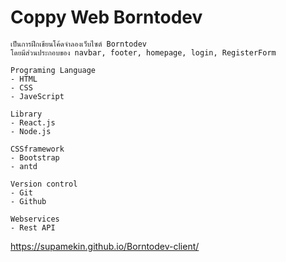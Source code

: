 # Coppy Web Borntodev
    เป็นการฝึกเขียนโค้ดจำลองเว็บไซต์ Borntodev 
    โดยมีส่วนประกอบของ navbar, footer, homepage, login, RegisterForm 
    
    Programing Language 
    - HTML
    - CSS
    - JaveScript

    Library 
    - React.js
    - Node.js
    
    CSSframework
    - Bootstrap
    - antd

    Version control
    - Git
    - Github

    Webservices
    - Rest API

https://supamekin.github.io/Borntodev-client/
